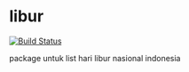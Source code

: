 # libur
[![Build Status](https://travis-ci.org/muhtarudinsiregar/libur.svg?branch=master)](https://travis-ci.org/muhtarudinsiregar/libur)

package untuk list hari libur nasional indonesia
